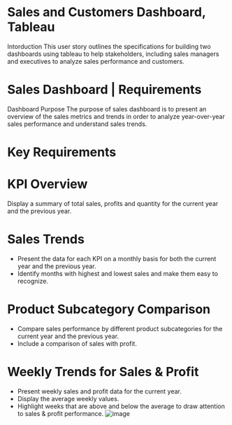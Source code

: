 # Sales and Customers Dashboard, Tableau

Intorduction
This user story outlines the specifications for building two dashboards using tableau to help stakeholders, including sales managers and executives to analyze sales performance and customers.
# Sales Dashboard | Requirements
Dashboard Purpose
The purpose of sales dashboard is to present an overview of the sales metrics and trends in order to analyze year-over-year sales performance and understand sales trends.
# Key Requirements
# KPI Overview
Display a summary of total sales, profits and quantity for the current year and the previous year.
# Sales Trends
- Present the data for each KPI on a monthly basis for both the current year and the previous year.
- Identify months with highest and lowest sales and make them easy to recognize.
# Product Subcategory Comparison
- Compare sales performance by different product subcategories for the current year and the previous year.
- Include a comparison of sales with profit.
# Weekly Trends for Sales & Profit
- Present weekly sales and profit data for the current year.
- Display the average weekly values.
- Highlight weeks that are above and below the average to draw attention to sales & profit performance.
![image](https://github.com/user-attachments/assets/13f81611-4eaa-4ca6-842b-caeb6e971457)
